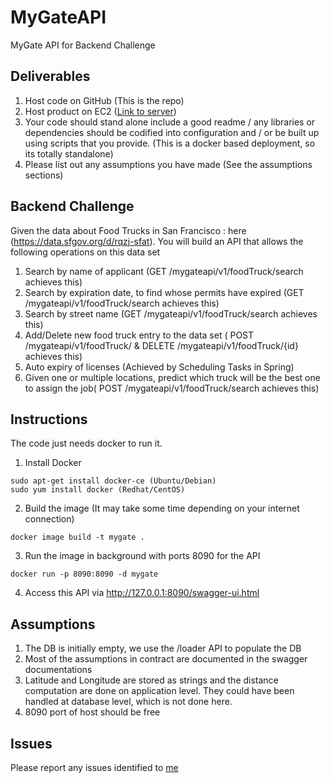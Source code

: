 # MyGateAPI
MyGate API for Backend Challenge

## Deliverables
1) Host code on GitHub (This is the repo)
2) Host product on EC2 ([Link to server](http://18.221.31.107:8090/swagger-ui.html))
3) Your code should stand alone include a good readme / any libraries or dependencies should be codified into configuration and / or be built up using scripts that you provide. (This is a docker based deployment, so its totally standalone)
4) Please list out any assumptions you have made (See the assumptions sections)
						
## Backend Challenge
Given the data about Food Trucks in San Francisco : here (https://data.sfgov.org/d/rqzj-sfat). You will build an API that allows the following operations on this data set
						
1) Search by name of applicant (GET /mygateapi/v1/foodTruck/search achieves this)
2) Search by expiration date, to find whose permits have expired (GET /mygateapi/v1/foodTruck/search achieves this)
3) Search by street name (GET /mygateapi/v1/foodTruck/search achieves this)
4) Add/Delete new food truck entry to the data set ( POST /mygateapi/v1/foodTruck/ & DELETE /mygateapi/v1/foodTruck/{id} achieves this)
5) Auto expiry of licenses (Achieved by Scheduling Tasks in Spring)
6) Given one or multiple locations, predict which truck will be	 the best one to assign the job( POST /mygateapi/v1/foodTruck/search achieves this)

## Instructions
The code just needs docker to run it.
1) Install Docker
~~~~
sudo apt-get install docker-ce (Ubuntu/Debian)
sudo yum install docker (Redhat/CentOS)
~~~~
2) Build the image (It may take some time depending on your internet connection)
~~~~
docker image build -t mygate .
~~~~
3) Run the image in background with ports 8090 for the API
~~~~
docker run -p 8090:8090 -d mygate 
~~~~
4) Access this API via http://127.0.0.1:8090/swagger-ui.html

## Assumptions
1) The DB is initially empty, we use the /loader API to populate the DB
2) Most of the assumptions in contract are documented in the swagger documentations
3) Latitude and Longitude are stored as strings and the distance computation are done on application level. They could have been handled at database level, which is not done here.
4) 8090 port of host should be free

## Issues

Please report any issues identified to [me](mailto:vivekadityapurella@gmail.com)
